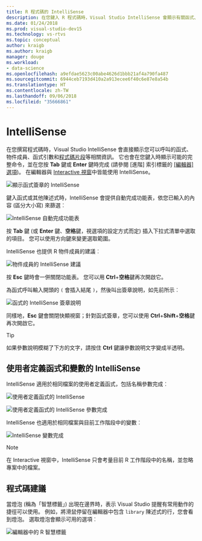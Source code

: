 ```yaml
---
title: R 程式碼的 IntelliSense
description: 在您鍵入 R 程式碼時，Visual Studio IntelliSense 會顯示有關函式、物件成員、程式碼片段和自動完成的資訊。
ms.date: 01/24/2018
ms.prod: visual-studio-dev15
ms.technology: vs-rtvs
ms.topic: conceptual
author: kraigb
ms.author: kraigb
manager: douge
ms.workload:
- data-science
ms.openlocfilehash: a9efdae5623c00abe4626d1bbb21af4a790fa487
ms.sourcegitcommit: 6944ceb7193d410a2a913ecee6f40c6e87e8a54b
ms.translationtype: HT
ms.contentlocale: zh-TW
ms.lasthandoff: 09/06/2018
ms.locfileid: "35666861"
---
```

# <a name="intellisense"></a>IntelliSense

在您撰寫程式碼時，Visual Studio IntelliSense 會直接顯示您可以呼叫的函式、物件成員、函式引數和[程式碼片段](code-snippets-for-r.md)等相關資訊。 它也會在您鍵入時顯示可能的完整命令，並在您按 **Tab** 鍵或 **Enter** 鍵時完成 (請參閱 [進階] 索引標籤的 [[編輯器] 選項](editing-r-code-in-visual-studio.md#editor-options))。 在編輯器與 [Interactive 視窗](interactive-repl-for-r-in-visual-studio.md)中皆能使用 IntelliSense。

![顯示函式簽章的 IntelliSense](media/intellisense-function-signature.png)

鍵入函式或其他陳述式時，IntelliSense 會提供自動完成功能表，依您已輸入的內容 (區分大小寫) 來篩選︰

![IntelliSense 自動完成功能表](media/intellisense-auto-complete-menu.png)

按 **Tab** 鍵 (或 **Enter** 鍵、**空格**鍵，視選項的設定方式而定) 插入下拉式清單中選取的項目。 您可以使用方向鍵來變更選取範圍。

IntelliSense 也提供 R 物件成員的建議︰

![物件成員的 IntelliSense 建議](media/intellisense-auto-complete-r-objects.png)

按 **Esc** 鍵時會一併關閉功能表。 您可以用 **Ctrl**+**空格**鍵再次開啟它。

為函式呼叫輸入開頭的 `(` 會插入結尾 `)`，然後叫出簽章說明，如先前所示︰

![函式的 IntelliSense 簽章說明](media/intellisense-function-signature.png)

同樣地，**Esc** 鍵會關閉快顯視窗；針對函式簽章，您可以使用 **Ctrl**+**Shift**+**空格**鍵再次開啟它。

> [!Tip]
> 如果參數說明模糊了下方的文字，請按住 **Ctrl** 鍵讓參數說明文字變成半透明。

## <a name="intellisense-for-user-defined-functions-and-variables"></a>使用者定義函式和變數的 IntelliSense

IntelliSense 適用於相同檔案的使用者定義函式，包括名稱參數完成︰

![使用者定義函式的 IntelliSense](media/intellisense-same-file-functions.png)

![使用者定義函式的 IntelliSense 參數完成](media/intellisense-parameter-completion.png)

IntelliSense 也適用於相同檔案與目前工作階段中的變數︰

![IntelliSense 變數完成](media/intellisense-variable-completion.png)

> [!Note]
> 在 Interactive 視窗中，IntelliSense 只會考量目前 R 工作階段中的名稱，並忽略專案中的檔案。

## <a name="code-suggestions"></a>程式碼建議

當燈泡 (稱為「智慧標籤」) 出現在邊界時，表示 Visual Studio 提醒有常用動作的捷徑可以使用。 例如，將滑鼠停留在編輯器中包含 `library` 陳述式的行，您會看到燈泡。 選取燈泡會顯示可用的選項︰

![編輯器中的 R 智慧標籤](media/intellisense-smart-tags.png)
